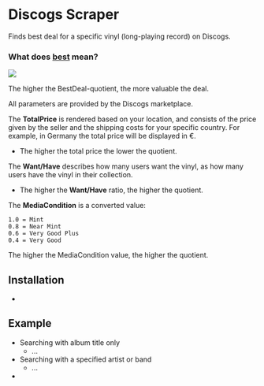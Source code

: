 # Discogs Scraper
Finds best deal for a specific vinyl (long-playing record) on Discogs.

### What does <ins>best</ins> mean?

<img src="https://latex.codecogs.com/svg.latex?\Large&space;\color{green}BestDeal=\frac{MediaCondition\times(\frac{Want}{Have})}{TotalPrice}"></img>

The higher the BestDeal-quotient, the more valuable the deal.

All parameters are provided by the Discogs marketplace.

The **TotalPrice** is rendered based on your location, and consists of the price given by the seller and the shipping costs for your specific country. For example, in Germany the total price will be displayed in €.
  * The higher the total price the lower the quotient.

The **Want/Have** describes how many users want the vinyl, as how many users have the vinyl in their collection.
  * The higher the **Want/Have** ratio, the higher the quotient.

The **MediaCondition** is a converted value:
```
1.0 = Mint            
0.8 = Near Mint
0.6 = Very Good Plus
0.4 = Very Good
```
The higher the MediaCondition value, the higher the quotient.
## Installation
- 
## Example
* Searching with album title only
  * ...
* Searching with a specified artist or band 
  * ...
* 
